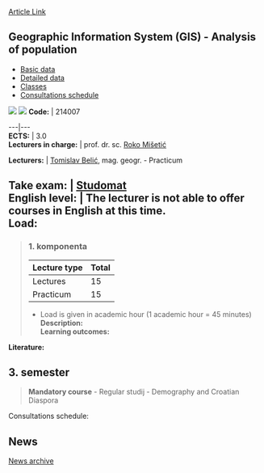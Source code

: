 [Article Link](https://www.fhs.hr/en/course/gisgaop)

## Geographic Information System (GIS) - Analysis of population
  * [Basic data](https://www.fhs.hr/en/course/gisgaop#v1id-523778_301181_1_0 "Basic data")
  * [Detailed data](https://www.fhs.hr/en/course/gisgaop#v1id-523778_301181_1_1 "Detailed data")
  * [Classes](https://www.fhs.hr/en/course/gisgaop#v1id-523778_301181_1_2 "Classes")
  * [Consultations schedule](https://www.fhs.hr/en/course/gisgaop#v1id-523778_301181_1_3 "Consultations schedule")


[![](https://www.fhs.hr/img/flags/gif/hr.gif)](https://www.fhs.hr/predmet/gissta) [![](https://www.fhs.hr/img/flags/gif/gb.gif)](https://www.fhs.hr/en/course/gisgaop)
**Code:** |  214007  
  
---|---  
**ECTS:** |  3.0   
**Lecturers in charge:** |  prof. dr. sc. [Roko Mišetić](https://www.fhs.hr/staff/roko.misetic)   
  
**Lecturers:** |  [Tomislav Belić](https://www.fhs.hr/djelatnik/tomislav.belic), mag. geogr. - Practicum  
  
**Take exam:** |  [Studomat](http://www.isvu.hr/studomat)  
**English level:** |  The lecturer is not able to offer courses in English at this time.   
**Load:**  
---  
> ### 1. komponenta
> | Lecture type | Total  
> ---|---  
> Lectures | 15  
> Practicum | 15  
> * Load is given in academic hour (1 academic hour = 45 minutes)   
**Description:**  
> **Learning outcomes:**  

  
**Literature:**  

  
**3. semester**  
---  
> **Mandatory course** - Regular studij - Demography and Croatian Diaspora  
>   
Consultations schedule: 


## News
[News archive](https://www.fhs.hr/en/course/gisgaop?@=21ckp#news_120103 "News archive")
